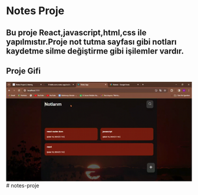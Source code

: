 <h1>Notes Proje</h1>

<h2>Bu proje React,javascript,html,css ile yapılmıstır.Proje not tutma sayfası gibi notları kaydetme silme değiştirme gibi işilemler vardır.</h2>

<h2>Proje Gifi</h2>

<img src="public/Notes-App-Google-Chrome-2024-02-10-17-10-50.gif"/>
 # notes-proje
